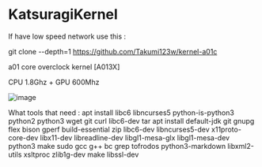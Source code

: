 # KatsuragiKernel

If have low speed network use this :

git clone --depth=1 https://github.com/Takumi123w/kernel-a01c

a01 core overclock kernel [A013X]

CPU 1.8Ghz + GPU 600Mhz

![image](https://github.com/user-attachments/assets/c7be41a7-b0fe-4bdf-87fc-c712ac593390)

What tools that need :
apt install libc6 libncurses5 python-is-python3 python2 python3 wget git curl libc6-dev tar
apt install default-jdk git gnupg flex bison gperf build-essential zip libc6-dev libncurses5-dev x11proto-core-dev libx11-dev libreadline-dev libgl1-mesa-glx libgl1-mesa-dev python3 make sudo gcc g++ bc grep tofrodos python3-markdown libxml2-utils xsltproc zlib1g-dev make libssl-dev
